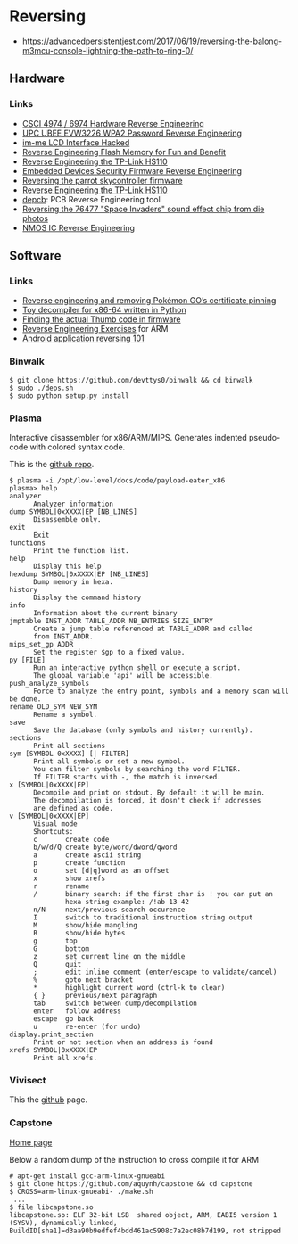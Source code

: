 # Reversing

 - https://advancedpersistentjest.com/2017/06/19/reversing-the-balong-m3mcu-console-lightning-the-path-to-ring-0/
 
## Hardware

### Links

 - [CSCI 4974 / 6974 Hardware Reverse Engineering](http://security.cs.rpi.edu/courses/hwre-spring2014/)
 - [UPC UBEE EVW3226 WPA2 Password Reverse Engineering](https://deadcode.me/blog/2016/07/01/UPC-UBEE-EVW3226-WPA2-Reversing.html)
 - [im-me LCD Interface Hacked](https://daveshacks.blogspot.it/2010/01/im-me-lcd-interface-hacked.html)
 - [Reverse Engineering Flash Memory for Fun and Benefit](https://www.blackhat.com/docs/us-14/materials/us-14-Oh-Reverse-Engineering-Flash-Memory-For-Fun-And-Benefit-WP.pdf)
 - [Reverse Engineering the TP-Link HS110](https://www.softscheck.com/en/reverse-engineering-tp-link-hs110/)
 - [Embedded Devices Security Firmware Reverse Engineering](https://media.blackhat.com/us-13/US-13-Zaddach-Workshop-on-Embedded-Devices-Security-and-Firmware-Reverse-Engineering-Slides.pdf)
 - [Reversing the parrot skycontroller firmware](http://thecyberrecce.net/2017/01/09/reversing-the-parrot-skycontroller-firmware/)
 - [Reverse Engineering the TP-Link HS110](https://www.softscheck.com/en/reverse-engineering-tp-link-hs110/)
 - [depcb](https://github.com/unixdj/depcb): PCB Reverse Engineering tool
 - [Reversing the 76477 "Space Invaders" sound effect chip from die photos](http://www.righto.com/2017/04/reverse-engineering-76477-space.html)
 - [NMOS IC Reverse Engineering](https://www.wdj-consulting.com/blog/nmos-sample.html)


## Software

### Links

 - [Reverse engineering and removing Pokémon GO’s certificate pinning](https://eaton-works.com/2016/07/31/reverse-engineering-and-removing-pokemon-gos-certificate-pinning/)
 - [Toy decompiler for x86-64 written in Python](https://yurichev.com/writings/toy_decompiler.pdf)
 - [Finding the actual Thumb code in firmware](https://reverseengineering.stackexchange.com/questions/5945/finding-the-actual-thumb-code-in-firmware)
 - [Reverse Engineering Exercises](https://github.com/rotlogix/arm_reverse_engineering_exercises) for ARM
 - [Android application reversing 101](https://www.evilsocket.net/2017/04/27/Android-Applications-Reversing-101/)

### Binwalk

```
$ git clone https://github.com/devttys0/binwalk && cd binwalk
$ sudo ./deps.sh
$ sudo python setup.py install
```

### Plasma

Interactive disassembler for x86/ARM/MIPS. Generates indented pseudo-code with colored syntax code.

This is the [github repo](https://github.com/joelpx/plasma).

```
$ plasma -i /opt/low-level/docs/code/payload-eater_x86
plasma> help
analyzer 
      Analyzer information
dump SYMBOL|0xXXXX|EP [NB_LINES]
      Disassemble only.
exit 
      Exit
functions 
      Print the function list.
help 
      Display this help
hexdump SYMBOL|0xXXXX|EP [NB_LINES]
      Dump memory in hexa.
history 
      Display the command history
info 
      Information about the current binary
jmptable INST_ADDR TABLE_ADDR NB_ENTRIES SIZE_ENTRY
      Create a jump table referenced at TABLE_ADDR and called
      from INST_ADDR.
mips_set_gp ADDR
      Set the register $gp to a fixed value.
py [FILE]
      Run an interactive python shell or execute a script.
      The global variable 'api' will be accessible.
push_analyze_symbols 
      Force to analyze the entry point, symbols and a memory scan will be done.
rename OLD_SYM NEW_SYM
      Rename a symbol.
save 
      Save the database (only symbols and history currently).
sections 
      Print all sections
sym [SYMBOL 0xXXXX] [| FILTER]
      Print all symbols or set a new symbol.
      You can filter symbols by searching the word FILTER.
      If FILTER starts with -, the match is inversed.
x [SYMBOL|0xXXXX|EP]
      Decompile and print on stdout. By default it will be main.
      The decompilation is forced, it dosn't check if addresses
      are defined as code.
v [SYMBOL|0xXXXX|EP]
      Visual mode
      Shortcuts:
      c       create code
      b/w/d/Q create byte/word/dword/qword
      a       create ascii string
      p       create function
      o       set [d|q]word as an offset
      x       show xrefs
      r       rename
      /       binary search: if the first char is ! you can put an
              hexa string example: /!ab 13 42
      n/N     next/previous search occurence
      I       switch to traditional instruction string output
      M       show/hide mangling
      B       show/hide bytes
      g       top
      G       bottom
      z       set current line on the middle
      Q       quit
      ;       edit inline comment (enter/escape to validate/cancel)
      %       goto next bracket
      *       highlight current word (ctrl-k to clear)
      { }     previous/next paragraph
      tab     switch between dump/decompilation
      enter   follow address
      escape  go back
      u       re-enter (for undo)
display.print_section 
      Print or not section when an address is found
xrefs SYMBOL|0xXXXX|EP
      Print all xrefs.
```

### Vivisect

This the [github](https://github.com/pdasilva/vivisect) page.

### Capstone

[Home page](http://www.capstone-engine.org/)

Below a random dump of the instruction to cross compile it
for ARM

```
# apt-get install gcc-arm-linux-gnueabi
$ git clone https://github.com/aquynh/capstone && cd capstone
$ CROSS=arm-linux-gnueabi- ./make.sh
 ...
$ file libcapstone.so
libcapstone.so: ELF 32-bit LSB  shared object, ARM, EABI5 version 1 (SYSV), dynamically linked, BuildID[sha1]=d3aa90b9edfef4bdd461ac5908c7a2ec08b7d199, not stripped
```
